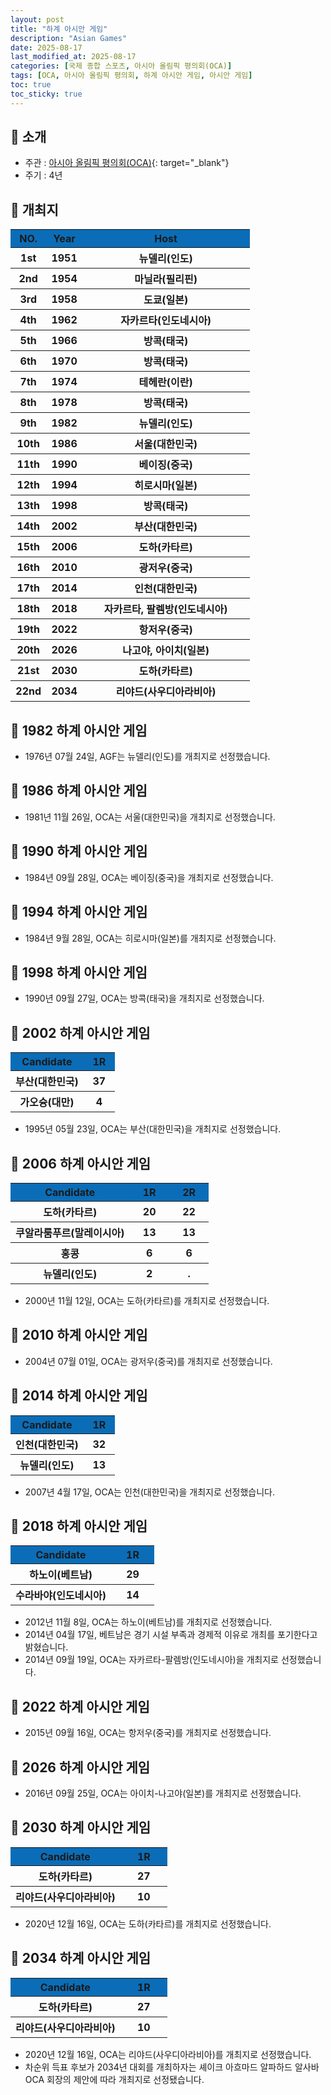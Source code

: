 ```yaml
---
layout: post
title: "하계 아시안 게임"
description: "Asian Games"
date: 2025-08-17
last_modified_at: 2025-08-17
categories: [국제 종합 스포츠, 아시아 올림픽 평의회(OCA)]
tags: [OCA, 아시아 올림픽 평의회, 하계 아시안 게임, 아시안 게임]
toc: true
toc_sticky: true
---
```

## 📜 소개
* 주관 : [아시아 올림픽 평의회(OCA)](https://oca.asia/){: target="_blank"}
* 주기 : 4년

## 📜 개최지

<html>

<head>
    <meta charset="UTF-8">
</head>

<body>
    <table>
        <tr style="background: #0B6DB7;">
            <th style="width: 15%; font-weight: bold;">NO.</th>
            <th style="width: 15%; font-weight: bold;">Year</th>
            <th style="width: 70%; font-weight: bold;">Host</th>
        </tr>
        <tr>
            <th>1st</th>
            <th>1951</th>
            <th>뉴델리(인도)</th>
        </tr>
        <tr>
            <th>2nd</th>
            <th>1954</th>
            <th>마닐라(필리핀)</th>
        </tr>
        <tr>
            <th>3rd</th>
            <th>1958</th>
            <th>도쿄(일본)</th>
        </tr>
        <tr>
            <th>4th</th>
            <th>1962</th>
            <th>자카르타(인도네시아)</th>
        </tr>
        <tr>
            <th>5th</th>
            <th>1966</th>
            <th>방콕(태국)</th>
        </tr>
        <tr>
            <th>6th</th>
            <th>1970</th>
            <th>방콕(태국)</th>
        </tr>
        <tr>
            <th>7th</th>
            <th>1974</th>
            <th>테헤란(이란)</th>
        </tr>
        <tr>
            <th>8th</th>
            <th>1978</th>
            <th>방콕(태국)</th>
        </tr>
        <tr>
            <th>9th</th>
            <th>1982</th>
            <th>뉴델리(인도)</th>
        </tr>
        <tr>
            <th><span class="korea-host">10th</span></th>
            <th><span class="korea-host">1986</span></th>
            <th><span class="korea-host">서울(대한민국)</span></th>
        </tr>
        <tr>
            <th>11th</th>
            <th>1990</th>
            <th>베이징(중국)</th>
        </tr>
        <tr>
            <th>12th</th>
            <th>1994</th>
            <th>히로시마(일본)</th>
        </tr>
        <tr>
            <th>13th</th>
            <th>1998</th>
            <th>방콕(태국)</th>
        </tr>
        <tr>
            <th><span class="korea-host">14th</span></th>
            <th><span class="korea-host">2002</span></th>
            <th><span class="korea-host">부산(대한민국)</span></th>
        </tr>
        <tr>
            <th>15th</th>
            <th>2006</th>
            <th>도하(카타르)</th>
        </tr>
        <tr>
            <th>16th</th>
            <th>2010</th>
            <th>광저우(중국)</th>
        </tr>
        <tr>
            <th><span class="korea-host">17th</span></th>
            <th><span class="korea-host">2014</span></th>
            <th><span class="korea-host">인천(대한민국)</span></th>
        </tr>
        <tr>
            <th>18th</th>
            <th>2018</th>
            <th>자카르타, 팔렘방(인도네시아)</th>
        </tr>
        <tr>
            <th>19th</th>
            <th>2022</th>
            <th>항저우(중국)</th>
        </tr>
        <tr>
            <th>20th</th>
            <th>2026</th>
            <th>나고야, 아이치(일본)</th>
        </tr>
        <tr>
            <th>21st</th>
            <th>2030</th>
            <th>도하(카타르)</th>
        </tr>
        <tr>
            <th>22nd</th>
            <th>2034</th>
            <th>리야드(사우디아라비아)</th>
        </tr>
    </table>
</body>

</html>

## 📜 1982 하계 아시안 게임
* 1976년 07월 24일, AGF는 <span class="foreign-host">뉴델리(인도)</span>를 개최지로 선정했습니다.

## 📜 1986 하계 아시안 게임
* 1981년 11월 26일, OCA는 <span class="korea-host">서울(대한민국)</span>을 개최지로 선정했습니다.

## 📜 1990 하계 아시안 게임
* 1984년 09월 28일, OCA는 <span class="foreign-host">베이징(중국)</span>을 개최지로 선정했습니다.

## 📜 1994 하계 아시안 게임
* 1984년 9월 28일, OCA는 <span class="foreign-host">히로시마(일본)</span>를 개최지로 선정했습니다.

## 📜 1998 하계 아시안 게임
* 1990년 09월 27일, OCA는 <span class="foreign-host">방콕(태국)</span>을 개최지로 선정했습니다.

## 📜 2002 하계 아시안 게임
<html>

<head>
    <meta charset="UTF-8">
</head>

<body>
    <table>
        <tr style="background: #0B6DB7;">
            <th style="width: 70%; font-weight: bold;">Candidate</th>
            <th style="width: 30%; font-weight: bold;">1R</th>
        </tr>
        <tr>
            <th><span class="korea-host">부산(대한민국)</span></th>
            <th><span class="korea-host2">37</span></th>
        </tr>
        <tr>
            <th>가오슝(대만)</th>
            <th>4</th>
        </tr>
    </table>
</body>

</html>

* 1995년 05월 23일, OCA는 <span class="korea-host">부산(대한민국)</span>을 개최지로 선정했습니다.

## 📜 2006 하계 아시안 게임
<html>

<head>
    <meta charset="UTF-8">
</head>

<body>
    <table>
        <tr style="background: #0B6DB7;">
            <th style="width: 60%; font-weight: bold;">Candidate</th>
            <th style="width: 20%; font-weight: bold;">1R</th>
            <th style="width: 20%; font-weight: bold;">2R</th>
        </tr>
        <tr>
            <th><span class="foreign-host">도하(카타르)</span></th>
            <th><span class="foreign-host2">20</span></th>
            <th><span class="foreign-host2">22</span></th>
        </tr>
        <tr>
            <th>쿠알라룸푸르(말레이시아)</th>
            <th>13</th>
            <th>13</th>
        </tr>
        <tr>
            <th>홍콩</th>
            <th>6</th>
            <th>6</th>
        </tr>
        <tr>
            <th>뉴델리(인도)</th>
            <th>2</th>
            <th>.</th>
        </tr>
    </table>
</body>

</html>

* 2000년 11월 12일, OCA는 <span class="foreign-host">도하(카타르)</span>를 개최지로 선정했습니다.

## 📜 2010 하계 아시안 게임
* 2004년 07월 01일, OCA는 <span class="foreign-host">광저우(중국)</span>를 개최지로 선정했습니다.

## 📜 2014 하계 아시안 게임
<html>

<head>
    <meta charset="UTF-8">
</head>

<body>
    <table>
        <tr style="background: #0B6DB7;">
            <th style="width: 70%; font-weight: bold;">Candidate</th>
            <th style="width: 30%; font-weight: bold;">1R</th>
        </tr>
        <tr>
            <th><span class="korea-host">인천(대한민국)</span></th>
            <th><span class="korea-host2">32</span></th>
        </tr>
        <tr>
            <th>뉴델리(인도)</th>
            <th>13</th>
        </tr>
    </table>
</body>

</html>

* 2007년 4월 17일, OCA는 <span class="korea-host">인천(대한민국)</span>을 개최지로 선정했습니다.

## 📜 2018 하계 아시안 게임
<html>

<head>
    <meta charset="UTF-8">
</head>

<body>
    <table>
        <tr style="background: #0B6DB7;">
            <th style="width: 70%; font-weight: bold;">Candidate</th>
            <th style="width: 30%; font-weight: bold;">1R</th>
        </tr>
        <tr>
            <th><span class="foreign-host">하노이(베트남)</span></th>
            <th><span class="foreign-host2">29</span></th>
        </tr>
        <tr>
            <th>수라바야(인도네시아)</th>
            <th>14</th>
        </tr>
    </table>
</body>

</html>

* 2012년 11월 8일, OCA는 하노이(베트남)를 개최지로 선정했습니다.
* 2014년 04월 17일, 베트남은 경기 시설 부족과 경제적 이유로 개최를 포기한다고 밝혔습니다.
* 2014년 09월 19일, OCA는 <span class="foreign-host">자카르타-팔렘방(인도네시아)</span>을 개최지로 선정했습니다.

## 📜 2022 하계 아시안 게임
* 2015년 09월 16일, OCA는 <span class="foreign-host">항저우(중국)</span>를 개최지로 선정했습니다.

## 📜 2026 하계 아시안 게임
* 2016년 09월 25일, OCA는 <span class="foreign-host">아이치-나고야(일본)</span>를 개최지로 선정했습니다.

## 📜 2030 하계 아시안 게임
<html>

<head>
    <meta charset="UTF-8">
</head>

<body>
    <table>
        <tr style="background: #0B6DB7;">
            <th style="width: 70%; font-weight: bold;">Candidate</th>
            <th style="width: 30%; font-weight: bold;">1R</th>
        </tr>
        <tr>
            <th><span class="foreign-host">도하(카타르)</span></th>
            <th><span class="foreign-host2">27</span></th>
        </tr>
        <tr>
            <th>리야드(사우디아라비아)</th>
            <th>10</th>
        </tr>
    </table>
</body>

</html>

*	2020년 12월 16일, OCA는 <span class="foreign-host">도하(카타르)</span>를 개최지로 선정했습니다.

## 📜 2034 하계 아시안 게임

<html>

<head>
    <meta charset="UTF-8">
</head>

<body>
    <table>
        <tr style="background: #0B6DB7;">
            <th style="width: 70%; font-weight: bold;">Candidate</th>
            <th style="width: 30%; font-weight: bold;">1R</th>
        </tr>
        <tr>
            <th>도하(카타르)</th>
            <th><span class="foreign-host1">27</span></th>
        </tr>
        <tr>
            <th><span class="foreign-host">리야드(사우디아라비아)</span></th>
            <th><span class="foreign-host">10</span></th>
        </tr>
    </table>
</body>

</html>

*	2020년 12월 16일, OCA는 <span class="foreign-host">리야드(사우디아라비아)</span>를 개최지로 선정했습니다.
* 차순위 득표 후보가 2034년 대회를 개최하자는 셰이크 아흐마드 알파하드 알사바 OCA 회장의 제안에 따라 개최지로 선정됐습니다.
